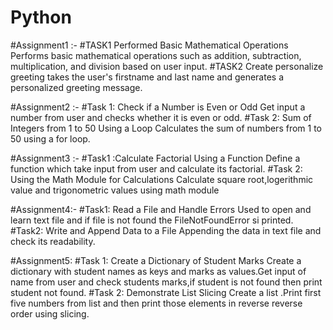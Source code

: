 # Python
#Assignment1 :- 
#TASK1 Performed Basic Mathematical Operations
Performs basic mathematical operations such as addition, subtraction, multiplication, and division based on user input.
#TASK2 Create personalize greeting
takes the user's firstname and last name and generates a personalized greeting message.

#Assignment2 :- 
#Task 1: Check if a Number is Even or Odd
Get input a number from user and checks whether it is even or odd.
#Task 2: Sum of Integers from 1 to 50 Using a Loop
Calculates the sum of numbers from 1 to 50 using a for loop.

#Assignment3 :- 
#Task1 :Calculate Factorial Using a Function
Define a function which take input from user and calculate its factorial.
#Task 2: Using the Math Module for Calculations
Calculate square root,logerithmic value and trigonometric values using math module

#Assignment4:-
#Task1: Read a File and Handle Errors
Used to open and learn text file and if file is not found the FileNotFoundError si printed.
#Task2: Write and Append Data to a File
Appending the data in text file and check its readability.

#Assignment5:
#Task 1: Create a Dictionary of Student Marks
Create a dictionary with student names as keys and marks as values.Get input of name from user and check students marks,if student is not found then print student not found.
#Task 2: Demonstrate List Slicing
Create a list .Print first five numbers from list and then print those elements in reverse reverse order using slicing.

